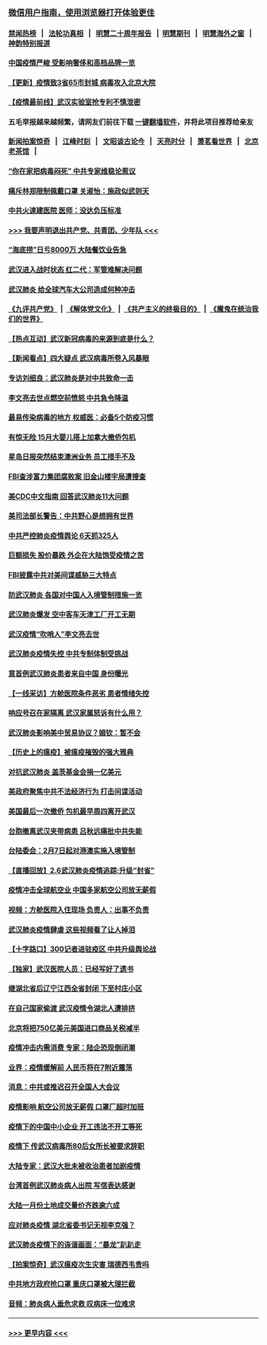 ### [微信用户指南，使用浏览器打开体验更佳](https://github.com/gfw-breaker/banned-news1/blob/master/indexes/wechat-guide.md?t=0)
#### [禁闻热榜](热点新闻.md?t=0)  &nbsp;&nbsp;|&nbsp;&nbsp; [法轮功真相](https://github.com/gfw-breaker/truth/blob/master/README.md?t=0) &nbsp;&nbsp;|&nbsp;&nbsp; [明慧二十周年报告](https://github.com/gfw-breaker/mh-reports/blob/master/README.md?t=0) &nbsp;&nbsp;|&nbsp;&nbsp;[明慧期刊](https://github.com/gfw-breaker/mh-qikan) &nbsp;&nbsp;|&nbsp;&nbsp; [明慧海外之窗](https://github.com/gfw-breaker/mh-news/blob/master/README.md?t=0) &nbsp;&nbsp;|&nbsp;&nbsp; [神韵特别报道](https://github.com/gfw-breaker/mh-news/blob/master/shenyun.md?t=0)
#### [中国疫情严峻 受影响奢侈和高档品牌一览](../pages/nsc413/n11850319.md?t=02071033) 
#### [【更新】疫情致3省65市封城 病毒攻入北京大院](../pages/nsc413/n11801312.md?t=02071033) 
#### [【疫情最前线】武汉实验室抢专利不慎泄密](../pages/nsc413/n11850310.md?t=02071033) 
#### 五毛举报越来越频繁，请网友们前往下载 [一键翻墙软件](https://github.com/gfw-breaker/ssr-accounts)，并将此项目推荐给亲友
#### [新闻拍案惊奇](https://github.com/gfw-breaker/banned-news1/blob/master/pages/link4.md) &nbsp;&nbsp;|&nbsp;&nbsp; [江峰时刻](https://github.com/gfw-breaker/banned-news1/blob/master/pages/link4.md) &nbsp;&nbsp;|&nbsp;&nbsp; [文昭谈古论今](https://github.com/gfw-breaker/banned-news1/blob/master/pages/link4.md) &nbsp;&nbsp;|&nbsp;&nbsp; [天亮时分](https://github.com/gfw-breaker/banned-news1/blob/master/pages/link4.md) &nbsp;&nbsp;|&nbsp;&nbsp; [萧茗看世界](https://github.com/gfw-breaker/banned-news1/blob/master/pages/link4.md) &nbsp;&nbsp;|&nbsp;&nbsp; [北京老茶馆](https://github.com/gfw-breaker/banned-news1/blob/master/pages/link4.md) &nbsp;&nbsp;|&nbsp;&nbsp; 
#### [“你在家把病毒闷死” 中共专家维稳论惹议](../pages/nsc413/n11850048.md?t=02071033) 
#### [痛斥林郑限制佩戴口罩 关淑怡：施政似武则天](../pages/nsc413/n11849645.md?t=02071033) 
#### [中共火速建医院 医师：没达负压标准](../pages/nsc413/n11848938.md?t=02071033) 
#### [>>> 我要声明退出共产党、共青团、少年队 <<<](https://github.com/begood0513/goodnews/blob/master/quit/letter.md) 
#### [“海底捞”日亏8000万 大陆餐饮业告急](../pages/nsc413/n11850010.md?t=02071033) 
#### [武汉进入战时状态 红二代：军管难解决问题](../pages/nsc413/n11849976.md?t=02071033) 
#### [武汉肺炎 给全球汽车大公司造成何种冲击](../pages/nsc413/n11850056.md?t=02071033) 
#### [《九评共产党》](https://github.com/begood0513/9ping.md/blob/master/README.md) &nbsp;|&nbsp; [《解体党文化》](../../../../jtdwh.md/blob/master/README.md)  &nbsp;|&nbsp; [《共产主义的终极目的》](../../../../gczydzjmd.md/blob/master/README.md) &nbsp;|&nbsp; [《魔鬼在统治我们的世界》](../../../../mgztzwmdsj.md/blob/master/README.md) 
#### [【热点互动】武汉新冠病毒的来源到底是什么？](../pages/nsc413/n11849749.md?t=02071033) 
#### [【新闻看点】四大疑点 武汉病毒所卷入风暴眼](../pages/nsc413/n11849608.md?t=02071033) 
#### [专访刘细良：武汉肺炎是对中共致命一击](../pages/nsc413/n11849934.md?t=02071033) 
#### [李文亮去世点燃空前愤怒 中共急令降温](../pages/nsc413/n11849864.md?t=02071033) 
#### [最易传染病毒的地方 权威医：必备5个防疫习惯](../pages/nsc413/n11849662.md?t=02071033) 
#### [有惊无险 15月大婴儿搭上加拿大撤侨包机](../pages/nsc413/n11849698.md?t=02071033) 
#### [星岛日报突然结束澳洲业务 员工措手不及](../pages/nsc413/n11849722.md?t=02071033) 
#### [FBI查涉富力集团腐败案 旧金山楼宇局遭搜查](../pages/nsc413/n11848419.md?t=02071033) 
#### [美CDC中文指南 回答武汉肺炎11大问题](../pages/nsc413/n11849703.md?t=02071033) 
#### [美司法部长警告：中共野心是想拥有世界](../pages/nsc413/n11849769.md?t=02071033) 
#### [中共严控肺炎疫情舆论 6天抓325人](../pages/nsc413/n11849529.md?t=02071033) 
#### [巨额损失 股价暴跌 外企在大陆饱受疫情之苦](../pages/nsc413/n11849651.md?t=02071033) 
#### [FBI披露中共对美间谍威胁三大特点](../pages/nsc413/n11849700.md?t=02071033) 
#### [防武汉肺炎 各国对中国人入境管制措施一览](../pages/nsc413/n11838726.md?t=02071033) 
#### [武汉肺炎爆发 空中客车天津工厂开工无期](../pages/nsc413/n11849634.md?t=02071033) 
#### [武汉疫情“吹哨人”李文亮去世](../pages/nsc413/n11849459.md?t=02071033) 
#### [武汉肺炎疫情失控 中共专制体制受挑战](../pages/nsc413/n11849457.md?t=02071033) 
#### [意首例武汉肺炎患者来自中国 身份曝光](../pages/nsc413/n11849454.md?t=02071033) 
#### [【一线采访】方舱医院条件恶劣 患者情绪失控](../pages/nsc413/n11848910.md?t=02071033) 
#### [响应号召在家隔离 武汉家属怒诉有什么用？](../pages/nsc413/n11849412.md?t=02071033) 
#### [武汉肺炎影响美中贸易协议？姆钦：暂不会](../pages/nsc413/n11849497.md?t=02071033) 
#### [【历史上的瘟疫】被瘟疫摧毁的强大雅典](../pages/nsc413/n11849036.md?t=02071033) 
#### [对抗武汉肺炎 盖茨基金会捐一亿美元](../pages/nsc413/n11848953.md?t=02071033) 
#### [美政府聚焦中共不法经济行为 打击间谍活动](../pages/nsc413/n11849322.md?t=02071033) 
#### [美国最后一次撤侨 包机最早周四离开武汉](../pages/nsc413/n11849395.md?t=02071033) 
#### [台胞撤离武汉夹带病患 吕秋远痛批中共失能](../pages/nsc413/n11849153.md?t=02071033) 
#### [台陆委会：2月7日起对港澳实施入境管制](../pages/nsc413/n11848681.md?t=02071033) 
#### [【直播回放】2.6武汉肺炎疫情追踪:升级“封省”](../pages/nsc413/n11848948.md?t=02071033) 
#### [疫情冲击全球航空业 中国多家航空公司放无薪假](../pages/nsc413/n11849188.md?t=02071033) 
#### [视频：方舱医院入住现场 负责人：出事不负责](../pages/nsc413/n11845312.md?t=02071033) 
#### [武汉肺炎疫情肆虐 这些视频看了让人掉泪](../pages/nsc413/n11848904.md?t=02071033) 
#### [【十字路口】300记者进驻疫区 中共升级舆论战](../pages/nsc413/n11847578.md?t=02071033) 
#### [【独家】武汉医院人员：已经写好了遗书](../pages/nsc413/n11848942.md?t=02071033) 
#### [继湖北省后辽宁江西全省封闭 下至村庄小区](../pages/nsc413/n11848814.md?t=02071033) 
#### [在自己国家偷渡 武汉疫情令湖北人遭排挤](../pages/nsc413/n11848737.md?t=02071033) 
#### [北京将把750亿美元美国进口商品关税减半](../pages/nsc413/n11848896.md?t=02071033) 
#### [疫情冲击内需消费 专家：陆企恐现倒闭潮](../pages/nsc413/n11849265.md?t=02071033) 
#### [业界：疫情缓解前 人民币将在7附近震荡](../pages/nsc413/n11848445.md?t=02071033) 
#### [消息：中共或推迟召开全国人大会议](../pages/nsc413/n11848698.md?t=02071033) 
#### [疫情影响 航空公司放无薪假 口罩厂超时加班](../pages/nsc413/n11848173.md?t=02071033) 
#### [疫情下的中国中小企业 开工违法不开工等死](../pages/nsc413/n11848520.md?t=02071033) 
#### [疫情下 传武汉病毒所80后女所长被要求辞职](../pages/nsc413/n11842494.md?t=02071033) 
#### [大陆专家：武汉大批未被收治患者加剧疫情](../pages/nsc413/n11848163.md?t=02071033) 
#### [台湾首例武汉肺炎病人出院 写信表达感谢](../pages/nsc413/n11848408.md?t=02071033) 
#### [大陆一月份土地成交量价齐跌逾六成](../pages/nsc413/n11847770.md?t=02071033) 
#### [应对肺炎疫情 湖北省委书记无视李克强？](../pages/nsc413/n11848018.md?t=02071033) 
#### [武汉肺炎疫情下的诙谐画面：“暴龙”趴趴走](../pages/nsc413/n11848057.md?t=02071033) 
#### [【拍案惊奇】武汉瘟疫次生灾害 瑞德西韦贵吗](../pages/nsc413/n11847587.md?t=02071033) 
#### [中共地方政府抢口罩 重庆口罩被大理拦截](../pages/nsc413/n11848150.md?t=02071033) 
#### [音频：肺炎病人垂危求救 叹病床一位难求](../pages/nsc413/n11847883.md?t=02071033) 

----
#### [ >>> 更早内容 <<< ](../indexes/nsc413-earlier.md)
